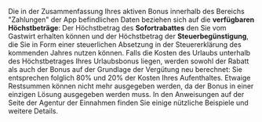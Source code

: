 Die in der Zusammenfassung Ihres aktiven Bonus innerhalb des Bereichs "Zahlungen" der App befindlichen Daten beziehen sich auf die **verfügbaren Höchstbeträge**: Der Höchstbetrag des **Sofortrabattes** den Sie vom Gastwirt erhalten können und der Höchstbetrag der **Steuerbegünstigung**, die Sie in Form einer steuerlichen Absetzung in der Steuererklärung des kommenden Jahres nutzen können.
Falls die Kosten des Urlaubs unterhalb des Höchstbetrages Ihres Urlaubsbonus liegen, werden sowohl der Rabatt als auch der Bonus auf der Grundlage der Vergütung neu berechnet: Sie entsprechen folglich 80% und 20% der Kosten Ihres Aufenthaltes. Etwaige Restsummen können nicht mehr ausgegeben werden, da der Bonus in einer einzigen Lösung ausgegeben werden muss. In den Anweisungen auf der Seite der Agentur der Einnahmen finden Sie einige nützliche Beispiele und weitere Details.
